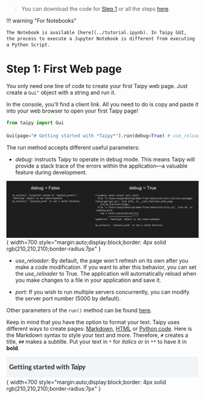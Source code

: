 > You can download the code for
<a href="./../src/step_01.py" download>Step 1</a>
or all the steps <a href="./../src/src.zip" download>here</a>.


!!! warning "For Notebooks"

    The Notebook is available [here](../tutorial.ipynb). In Taipy GUI,
    the process to execute a Jupyter Notebook is different from executing a Python Script.

# Step 1: First Web page

You only need one line of code to create your first Taipy web page. Just create a `Gui^` object
with a string and run it.

In the console, you'll find a client link. All you need to do is copy and paste it into your web
browser to open your first Taipy page!


```python
from taipy import Gui

Gui(page="# Getting started with *Taipy*").run(debug=True) # use_reloader=True
```

The run method accepts different useful parameters:

- _debug_: instructs Taipy to operate in debug mode. This means Taipy will provide a 
stack trace of the errors within the application—a valuable feature during 
development.

![Debug mode](debug_mode.png){ width=700 style="margin:auto;display:block;border: 4px solid rgb(210,210,210);border-radius:7px" }

- _use_reloader_: By default, the page won't refresh on its own after you make a code 
modification. If you want to alter this behavior, you can set the *use_reloader* to 
True. The application will automatically reload when you make changes to a file in 
your application and save it.

- _port_: If you wish to run multiple servers concurrently, you can modify the server 
port number (5000 by default).

Other parameters of the `run()` method can be found
[here](../../../../manuals/gui/configuration.md#configuring-the-gui-instance).


Keep in mind that you have the option to format your text. Taipy uses different ways to create
pages: [Markdown](../../../../manuals/gui/pages/index.md#using-markdown),
[HTML](../../../../manuals/gui/pages/index.md#using-html) or
[Python code](../../../../manuals/gui/page_builder.md). Here is the Markdown syntax to style your
text  and more. Therefore, `#` creates a title, `##` makes a subtitle. Put your text in `*` for
*italics* or in `**` to have it in **bold**.


![First Web Page](result.png){ width=700 style="margin:auto;display:block;border: 4px solid rgb(210,210,210);border-radius:7px" }
